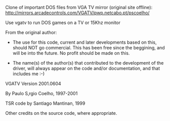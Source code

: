 Clone of important DOS files from VGA TV mirror (original site offline):
http://mirrors.arcadecontrols.com/VGATV/pwp.netcabo.pt/pscoelho/

Use vgatv to run DOS games on a TV or 15Khz monitor

From the original author:
  - The use for this code, current and later developments based on this, should NOT go commercial. This has been free since the beggining, and will be into the future. No profit should be made on this.

  - The name(s) of the author(s) that contributed to the development of the driver, will always appear on the code and/or documentation, and that includes me :-)

VGATV Version 2001.0604

By Paulo S‚rgio Coelho, 1997-2001

TSR code by Santiago Mantinan, 1999

Other credits on the source code, where appropriate.
